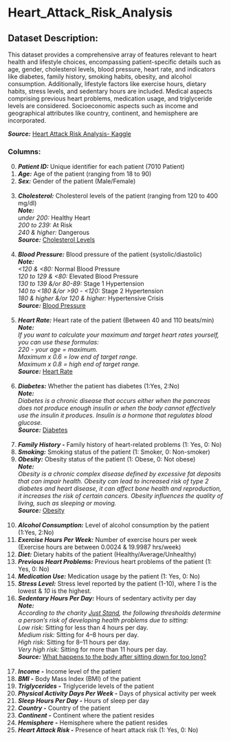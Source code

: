 # Heart_Attack_Risk_Analysis

## Dataset Description:
This dataset provides a comprehensive array of features relevant to heart health and lifestyle choices, encompassing patient-specific details such as age, gender, cholesterol levels, blood pressure, heart rate, and indicators like diabetes, family history, smoking habits, obesity, and alcohol consumption. Additionally, lifestyle factors like exercise hours, dietary habits, stress levels, and sedentary hours are included. Medical aspects comprising previous heart problems, medication usage, and triglyceride levels are considered. Socioeconomic aspects such as income and geographical attributes like country, continent, and hemisphere are incorporated.

***Source:*** [Heart Attack Risk Analysis- Kaggle](https://www.kaggle.com/competitions/heart-attack-risk-analysis/overview)
### Columns:
0. ***Patient ID:*** Unique identifier for each patient (7010 Patient)
1. ***Age:*** Age of the patient (ranging from 18 to 90)
2. ***Sex:*** Gender of the patient (Male/Female) <br><br>
3. ***Cholesterol:*** Cholesterol levels of the patient (ranging from 120 to 400 mg/dl)<br>
  ***Note:*** <br>
  _under 200:_ Healthy Heart<br>
  _200 to 239:_ At Risk<br>
  _240 & higher:_ Dangerous    
  ***Source:*** [Cholesterol Levels](https://my.clevelandclinic.org/health/articles/11920-cholesterol-numbers-what-do-they-mean) <br><br>
4. ***Blood Pressure:*** Blood pressure of the patient (systolic/diastolic)<br>
***Note:*** <br>
  _<120 & <80:_ Normal Blood Pressure<br>
  _120 to 129 & <80:_ Elevated Blood Pressure<br>
  _130 to 139 &/or 80-89:_ Stage 1 Hypertension<br>
  _140 to <180 &/or >90 - <120:_ Stage 2 Hypertension<br>
  _180 & higher &/or 120 & higher:_ Hypertensive Crisis    
  ***Source:*** [Blood Pressure](https://my.clevelandclinic.org/health/diagnostics/17649-blood-pressure) <br><br>
5. ***Heart Rate:*** Heart rate of the patient (Between 40 and 110 beats/min)<br>
    ***Note:*** <br>
    _If you want to calculate your maximum and target heart rates yourself, you can use these formulas:_ <br>
    _220 - your age = maximum._<br>
    _Maximum x 0.6 = low end of target range._<br>
    _Maximum x 0.8 = high end of target range._<br>
   ***Source:*** [Heart Rate](https://my.clevelandclinic.org/health/diagnostics/heart-rate) <br> <br>
7. ***Diabetes:*** Whether the patient has diabetes (1:Yes, 2:No)<br>
***Note:*** <br>
_Diabetes is a chronic disease that occurs either when the pancreas does not produce enough insulin or when the body cannot effectively use the insulin it produces. Insulin is a hormone that regulates blood glucose._<br>
   ***Source:*** [Diabetes](https://www.who.int/news-room/fact-sheets/detail/diabetes#:~:text=Diabetes%20is%20a%20chronic%20disease,hormone%20that%20regulates%20blood%20glucose.) <br> <br>
8. ***Family History -*** Family history of heart-related problems (1: Yes, 0: No)
9. ***Smoking:*** Smoking status of the patient (1: Smoker, 0: Non-smoker)
10. ***Obesity:*** Obesity status of the patient (1: Obese, 0: Not obese) <br>
***Note:*** <br>
_Obesity is a chronic complex disease defined by excessive fat deposits that can impair health. Obesity can lead to increased risk of type 2 diabetes and heart disease, it can affect bone health and reproduction, it increases the risk of certain cancers. Obesity influences the quality of living, such as sleeping or moving._ <br>
***Source:*** [Obesity](https://www.who.int/news-room/fact-sheets/detail/obesity-and-overweight#:~:text=Obesity%20is%20a%20chronic%20complex,the%20risk%20of%20certain%20cancers.) <br> <br>
11. ***Alcohol Consumption:*** Level of alcohol consumption by the patient (1:Yes, 2:No)
12. ***Exercise Hours Per Week:*** Number of exercise hours per week (Exercise hours are between 0.0024 & 19.9987 hrs/week)
13. ***Diet:*** Dietary habits of the patient (Healthy/Average/Unhealthy)
14. ***Previous Heart Problems:*** Previous heart problems of the patient (1: Yes, 0: No)
15. ***Medication Use:*** Medication usage by the patient (1: Yes, 0: No)
16. ***Stress Level:*** Stress level reported by the patient (1-10), where _1_ is the lowest & _10_ is the highest.
17. ***Sedentary Hours Per Day:*** Hours of sedentary activity per day <br>
***Note:*** <br>
_According to the charity [Just Stand](https://www.juststand.org/the-tools/sitting-time-calculator/), the following thresholds determine a person’s risk of developing health problems due to sitting:_ <br>
_Low risk:_ Sitting for less than 4 hours per day. <br>
_Medium risk:_ Sitting for 4–8 hours per day. <br>
_High risk:_ Sitting for 8–11 hours per day. <br>
_Very high risk:_ Sitting for more than 11 hours per day. <br>
***Source:*** [What happens to the body after sitting down for too long?](https://www.medicalnewstoday.com/articles/sitting-down-all-day#how-long-is-too-long) <br> <br>
18. ***Income -*** Income level of the patient
19. ***BMI -*** Body Mass Index (BMI) of the patient
20. ***Triglycerides -*** Triglyceride levels of the patient
21. ***Physical Activity Days Per Week -*** Days of physical activity per week
22. ***Sleep Hours Per Day -*** Hours of sleep per day
23. ***Country -*** Country of the patient
24. ***Continent -*** Continent where the patient resides
25. ***Hemisphere -*** Hemisphere where the patient resides
26. ***Heart Attack Risk -*** Presence of heart attack risk (1: Yes, 0: No)
